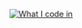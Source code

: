 [![What I code in](https://github-readme-stats.vercel.app/api/top-langs/?username=dawsonkw&layout=donut)](https://github.com/anuraghazra/github-readme-stats)
<!--
**Dawsonkw/dawsonkw** is a ✨ _special_ ✨ repository because its `README.md` (this file) appears on your GitHub profile.

Here are some ideas to get you started:

- 🔭 I’m currently working on ...
- 🌱 I’m currently learning ...
- 👯 I’m looking to collaborate on ...
- 🤔 I’m looking for help with ...
- 💬 Ask me about ...
- 📫 How to reach me: ...
- 😄 Pronouns: ...
- ⚡ Fun fact: ...
-->
